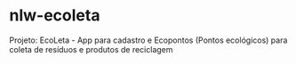 # nlw-ecoleta
Projeto: EcoLeta - App para cadastro e Ecopontos (Pontos ecológicos) para coleta de resíduos e produtos de reciclagem
